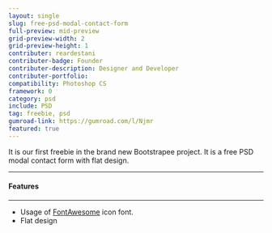 ```yaml
---
layout: single
slug: free-psd-modal-contact-form
full-preview: mid-preview
grid-preview-width: 2
grid-preview-height: 1
contributer: reardestani
contributer-badge: Founder
contributer-description: Designer and Developer 
contributer-portfolio: 
compatibility: Photoshop CS
framework: 0
category: psd
include: PSD
tag: freebie, psd
gumroad-link: https://gumroad.com/l/Njmr
featured: true
---
```

It is our first freebie in the brand new Bootstrapee project. It is a free PSD modal contact form with flat design.

---
#### Features
---
+ Usage of [FontAwesome](http://fontawesome.io) icon font.
+ Flat design